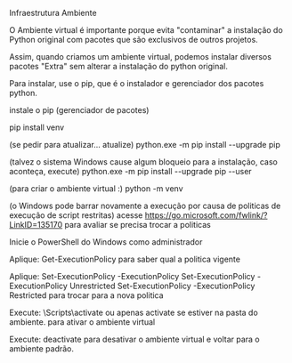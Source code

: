Infraestrutura
Ambiente

O Ambiente virtual é importante porque evita "contaminar" a instalação do Python original com pacotes que são exclusivos de outros projetos.

Assim, quando criamos um ambiente virtual, podemos instalar diversos pacotes "Extra" sem alterar a instalação do python original.

Para instalar, use o pip, que é o instalador e gerenciador dos pacotes python. 


instale o pip (gerenciador de pacotes)

pip install venv

(se pedir para atualizar... atualize)
python.exe -m pip install --upgrade pip

(talvez o sistema Windows cause algum bloqueio para a instalação, caso aconteça, execute)
python.exe -m pip install --upgrade pip --user

(para criar o ambiente virtual :)
python -m venv <nome do ambiente>

(o Windows pode barrar novamente a execução por causa de politicas de execução de script restritas)
acesse https://go.microsoft.com/fwlink/?LinkID=135170 para avaliar se precisa trocar a politicas

Inicie o PowerShell do Windows como administrador

Aplique: Get-ExecutionPolicy
para saber qual a politica vigente

Aplique: Set-ExecutionPolicy -ExecutionPolicy <nome da nova politica>
Set-ExecutionPolicy -ExecutionPolicy Unrestricted
Set-ExecutionPolicy -ExecutionPolicy Restricted
para trocar para a nova politica 

Execute: <nome do ambiente virtual>\Scripts\activate 
ou apenas activate se estiver na pasta do ambiente.
para ativar o ambiente virtual

Execute: deactivate
para desativar o ambiente virtual e voltar para o ambiente padrão.